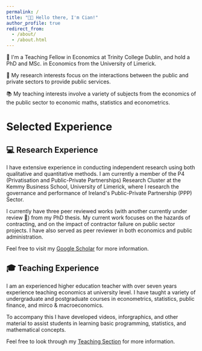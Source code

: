 ```yaml
---
permalink: /
title: "👋🏼 Hello there, I'm Cian!"
author_profile: true
redirect_from: 
  - /about/
  - /about.html
---
```

🧑 I'm a Teaching Fellow in Economics at Trinity College Dublin, and hold a PhD and MSc. in Economics from the University of Limerick.

📜 My research interests focus on the interactions between the public and private sectors to provide public services.

📚 My teaching interests involve a variety of subjects from the economics of the public sector to economic maths, statistics and econometrics.

# Selected Experience

## 💻 Research Experience

I have extensive experience in conducting independent research using both qualitative and quantitative methods. I am currently a member of the P4 (Privatisation and Public-Private Partnerships) Research Cluster at the Kemmy Business School, University of Limerick, where I research the governance and performance of Ireland's Public-Private Partnership (PPP) Sector.

I currently have three peer reviewed works (with another currently under review 🤞) from my PhD thesis. My current work focuses on the hazards of contracting, and on the impact of contractor failure on public sector projects. I have also served as peer reviewer in both economics and public administration.

Feel free to visit my [Google Scholar](https://scholar.google.com/citations?user=ODInC3MAAAAJ&hl=en&oi=sra) for more information.

## 🎓 Teaching Experience

I am an experienced higher education teacher with over seven years experience teaching economics at university level. I have taught a variety of undergraduate and postgraduate courses in econometrics, statistics, public finance, and mirco & macroeconomics. 

To accompany this I have developed videos, inforgraphics, and other material to assist students in learning basic programming, statistics, and mathematical concepts.

Feel free to look through my [Teaching Section](/teaching/) for more information.
